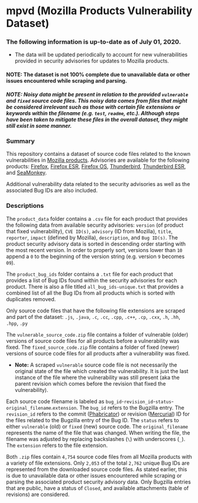 # mpvd (Mozilla Products Vulnerability Dataset)

### The following information is up-to-date as of July 01, 2020.
- The data will be updated periodically to account for new vulnerabilities provided in security advisories for updates to Mozilla products.

#### NOTE: The dataset is not 100% complete due to unavailable data or other issues encountered while scraping and parsing.

##### NOTE: Noisy data might be present in relation to the provided `vulnerable` and `fixed` source code files. This noisy data comes from files that might be considered irrelevant such as those with certain file extensions or keywords within the filename (e.g. `test`, `readme`, etc.). Although steps have been taken to mitigate these files in the overall dataset, they might still exist in some manner.

### Summary

This repository contains a dataset of source code files related to the known vulnerabilities in [Mozilla products](https://www.mozilla.org/en-US/security/known-vulnerabilities/). Advisories are available for the following products: [Firefox](https://www.mozilla.org/en-US/security/known-vulnerabilities/firefox/), [Firefox ESR](https://www.mozilla.org/en-US/security/known-vulnerabilities/firefox-esr/), [Firefox OS](https://www.mozilla.org/en-US/security/known-vulnerabilities/firefox-os/), [Thunderbird](https://www.mozilla.org/en-US/security/known-vulnerabilities/thunderbird/), [Thunderbird ESR](https://www.mozilla.org/en-US/security/known-vulnerabilities/thunderbird-esr/), and [SeaMonkey](https://www.mozilla.org/en-US/security/known-vulnerabilities/seamonkey/).

Additional vulnerability data related to the security advisories as well as the associated Bug IDs are also included.

### Descriptions

The `product_data` folder contains a `.csv` file for each product that provides the following data from available security advisories: `version` (of product that fixed vulnerability), `CVE ID(s)`, `advisory` (ID from Mozilla), `title`, `reporter`, `impact` (defined by Mozilla), `description`, and `Bug ID(s)`. The product security advisory data is sorted in descending order starting with the most recent version. In order to properly sort, versions lower than `10` append a `0` to the beginning of the version string (e.g. version `9` becomes `09`).

The `product_bug_ids` folder contains a `.txt` file for each product that provides a list of Bug IDs found within the security advisories for each product. There is also a file titled `all_bug_ids-unique.txt` that provides a combined list of all the Bug IDs from all products which is sorted with duplicates removed.

Only source code files that have the following file extensions are scraped and part of the dataset: `.js`, `.java`, `.c`, `.cc`, `.cpp`, `.c++`, `.cp`, `.cxx`, `.h`, `.hh`, `.hpp`, `.py`

The `vulnerable_source_code.zip` file contains a folder of vulnerable (older) versions of source code files for all products before a vulnerability was fixed. The `fixed_source_code.zip` file contains a folder of fixed (newer) versions of source code files for all products after a vulnerability was fixed.

- **Note:** A scraped `vulnerable` source code file is not necessarily the original state of the file which created the vulnerability. It is just the last instance of the file where the vulnerability was still present (aka the parent revision which comes before the revision that fixed the vulnerability).

Each source code filename is labeled as `bug_id`-`revision_id`-`status`-`original_filename`.`extension`. The `bug_id` refers to the Bugzilla entry. The `revision_id` refers to the commit ([Phabricator](https://phabricator.services.mozilla.com/)) or revision ([Mercurial](https://hg.mozilla.org/)) ID for the files related to the Bugzilla entry of the Bug ID. The `status` refers to either `vulnerable` (old) or `fixed` (new) source code. The `original_filename` represents the name of the file that was changed. When writing the file, the filename was adjusted by replacing backslashes (`\`) with underscores (`_`). The `extension` refers to the file extension.

Both `.zip` files contain `4,754` source code files from all Mozilla products with a variety of file extensions. Only `2,053` of the total `2,762` unique Bug IDs are represented from the downloaded source code files. As stated earlier, this is due to unavailable data or other issues encountered while scraping or parsing the associated product security advisory data. Only Bugzilla entries that are public, have a status of `Closed`, and available attachments (table of revisions) are considered.
